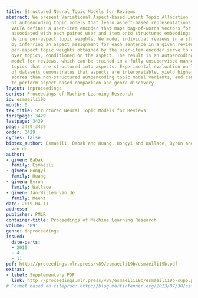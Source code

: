 ```yaml
---
title: Structured Neural Topic Models for Reviews
abstract: We present Variational Aspect-based Latent Topic Allocation (VALTA), a family
  of autoencoding topic models that learn aspect-based representations of reviews.
  VALTA defines a user-item encoder that maps bag-of-words vectors for combined reviews
  associated with each paired user and item onto structured embeddings, which in turn
  define per-aspect topic weights. We model individual reviews in a structured manner
  by inferring an aspect assignment for each sentence in a given review, where the
  per-aspect topic weights obtained by the user-item encoder serve to define a mixture
  over topics, conditioned on the aspect. The result is an autoencoding neural topic
  model for reviews, which can be trained in a fully unsupervised manner to learn
  topics that are structured into aspects. Experimental evaluation on large number
  of datasets demonstrates that aspects are interpretable, yield higher coherence
  scores than non-structured autoencoding topic model variants, and can be utilized
  to perform aspect-based comparison and genre discovery.
layout: inproceedings
series: Proceedings of Machine Learning Research
id: esmaeili19b
month: 0
tex_title: Structured Neural Topic Models for Reviews
firstpage: 3429
lastpage: 3439
page: 3429-3439
order: 3429
cycles: false
bibtex_author: Esmaeili, Babak and Huang, Hongyi and Wallace, Byron and Meent, Jan-Willem
  van de
author:
- given: Babak
  family: Esmaeili
- given: Hongyi
  family: Huang
- given: Byron
  family: Wallace
- given: Jan-Willem van de
  family: Meent
date: 2019-04-11
address: 
publisher: PMLR
container-title: Proceedings of Machine Learning Research
volume: '89'
genre: inproceedings
issued:
  date-parts:
  - 2019
  - 4
  - 11
pdf: http://proceedings.mlr.press/v89/esmaeili19b/esmaeili19b.pdf
extras:
- label: Supplementary PDF
  link: http://proceedings.mlr.press/v89/esmaeili19b/esmaeili19b-supp.pdf
# Format based on citeproc: http://blog.martinfenner.org/2013/07/30/citeproc-yaml-for-bibliographies/
---
```

